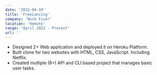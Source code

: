 ```yaml
---
date: '2022-04-19'
title: 'FreeLancing'
company: 'Work Fiver'
location: 'Remote'
range: 'April 2022 - Present'
url: ''
---
```


- Designed 2+ Web application and deployed it on Heroku Platform.
- Built clone for two websites with HTML, CSS, JavaScript. Including Netflix.
- Created multiple (8+) API and CLI based project that manages basic user tasks. 

